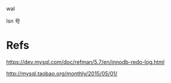 
wal

lsn 号


# Refs
https://dev.mysql.com/doc/refman/5.7/en/innodb-redo-log.html

http://mysql.taobao.org/monthly/2015/05/01/
